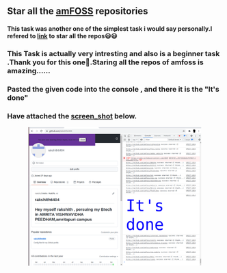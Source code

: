 ## Star all the [amFOSS](https://github.com/amfoss) repositories

#### This task was another one of the simplest task i would say personally.I refered to [link](https://github.com/amfoss/star-me) to star all the repos😃😃
### This Task is actually very intresting and also is a beginner task .Thank you for this one🙏.Staring all the repos of amfoss is amazing......
### Pasted the given code into the console , and there it is the **"It's done"**

### Have attached the [screen_shot](https://github.com/rakshith6404/amfoss_tasks_main-2-/blob/main/task-01/AMFOSS_Its_done.png) below.

<p align="center"><img src="./AMFOSS_Its_done.png" alt="task08" width="80%"/></a></p>

